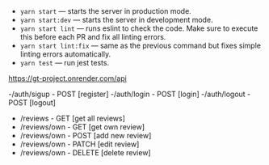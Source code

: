 ##

- `yarn start` &mdash; starts the server in production mode.
- `yarn start:dev` &mdash; starts the server in development mode.
- `yarn start lint` &mdash; runs eslint to check the code. Make sure to execute this before each PR and fix all linting errors.
- `yarn start lint:fix` &mdash; same as the previous command but fixes simple linting errors automatically.
- `yarn test` &mdash; run jest tests.

https://gt-project.onrender.com/api

-/auth/sigup - POST [register]
-/auth/login - POST [login]
-/auth/logout - POST [logout]

- /reviews - GET [get all reviews]
- /reviews/own - GET [get own review]
- /reviews/own - POST [add new review]
- /reviews/own - PATCH [edit review]
- /reviews/own - DELETE [delete review]
